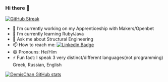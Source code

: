 ### Hi there 👋

[![GitHub Streak](https://github-readme-streak-stats.herokuapp.com/?user=DemisChan&theme=dark)](https://git.io/streak-stats)

- 🔭 I’m currently working on my Apprenticeship with Makers/Openbet
- 🌱 I’m currently learning Ruby/Java
- 💬 Ask me about Structural Engineering
- 📫 How to reach me: [![Linkedin Badge](https://img.shields.io/badge/-DemisChan-blue?style=flat&logo=Linkedin&logoColor=white)](https://www.linkedin.com/in/demislavrentidis/) 
- 😄 Pronouns: He/Him
- ⚡ Fun fact: I speak 3 very distinct/different languages(not programming) Greek, Russian, English


[![DemisChan GitHub stats](https://github-readme-stats.vercel.app/api?username=DemisChan)](https://github.com/anuraghazra/github-readme-stats)
